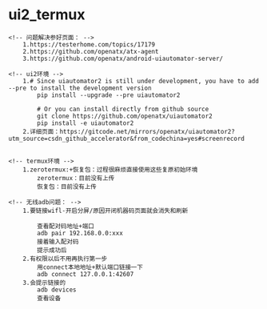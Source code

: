 # ui2_termux
<!-- 搭接环境使用总结 -->
    <!-- 问题解决参好页面： -->
        1.https://testerhome.com/topics/17179
        2.https://github.com/openatx/atx-agent
        3.https://github.com/openatx/android-uiautomator-server/

    <!-- ui2环境 -->
        1.# Since uiautomator2 is still under development, you have to add --pre to install the development version
            pip install --upgrade --pre uiautomator2

            # Or you can install directly from github source
            git clone https://github.com/openatx/uiautomator2
            pip install -e uiautomator2
        2.详细页面：https://gitcode.net/mirrors/openatx/uiautomator2?utm_source=csdn_github_accelerator&from_codechina=yes#screenrecord

 
    <!-- termux环境 -->
        1.zerotermux:+恢复包：过程很麻烦直接使用这些复原初始环境
            zerotermux：目前没有上传
            恢复包：目前没有上传

    <!-- 无线adb问题： -->
        1.要链接wifl-开启分屏/原因开闭机器码页面就会消失和刷新
            
            查看配对码地址+端口
            adb pair 192.168.0.0:xxx
            接着输入配对码
            提示成功后
        2.有权限以后不用再执行第一步
            用connect本地地址+默认端口链接一下
            adb connect 127.0.0.1:42607
        3.会提示链接的
            adb devices
            查看设备
